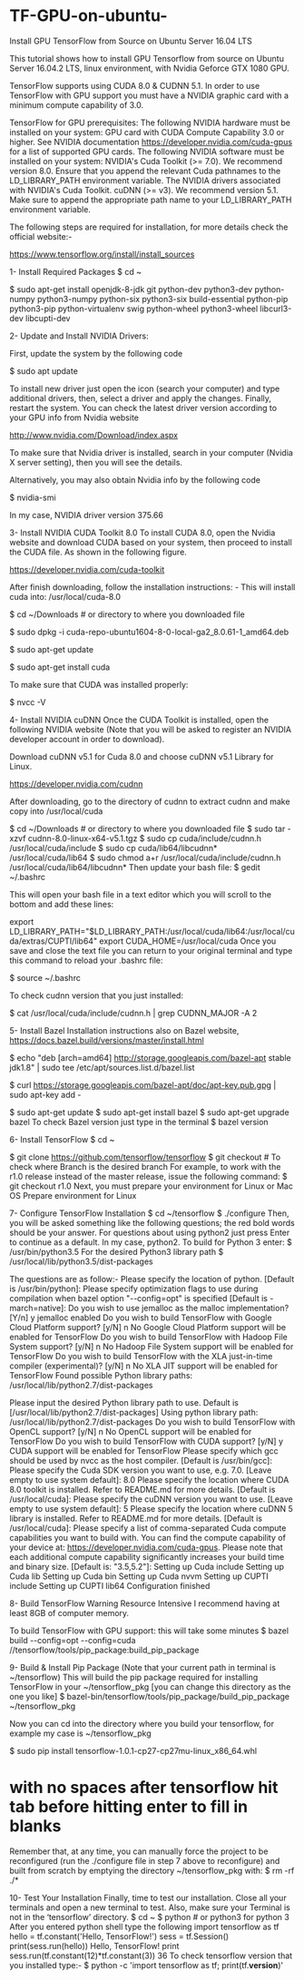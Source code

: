 # TF-GPU-on-ubuntu-
Install GPU TensorFlow from Source on Ubuntu Server 16.04 LTS

This tutorial shows how to install GPU Tensorflow from source on Ubuntu Server 16.04.2 LTS, linux environment, with Nvidia Geforce GTX 1080 GPU.

TensorFlow supports using CUDA 8.0 & CUDNN 5.1. In order to use TensorFlow with GPU support you must have a NVIDIA graphic card with a minimum compute capability of 3.0.

TensorFlow for GPU prerequisites:
The following NVIDIA hardware must be installed on your system:
GPU card with CUDA Compute Capability 3.0 or higher. See NVIDIA documentation
             https://developer.nvidia.com/cuda-gpus for a list of supported GPU cards.
The following NVIDIA software must be installed on your system:
NVIDIA's Cuda Toolkit (>= 7.0). We recommend version 8.0. Ensure that you append the relevant Cuda pathnames to the LD_LIBRARY_PATH environment variable.
The NVIDIA drivers associated with NVIDIA's Cuda Toolkit.
cuDNN (>= v3). We recommend version 5.1. Make sure to append the appropriate path name to your LD_LIBRARY_PATH environment variable.

The following steps are required for installation, for more details check the official website:-

https://www.tensorflow.org/install/install_sources


1- Install Required Packages
$ cd ~

$ sudo apt-get install openjdk-8-jdk git python-dev python3-dev python-numpy python3-numpy python-six python3-six build-essential python-pip python3-pip python-virtualenv swig python-wheel python3-wheel libcurl3-dev libcupti-dev


2- Update and Install NVIDIA Drivers:

First, update the system by the following code

$ sudo apt update


To install new driver just open the icon (search your computer) and type additional drivers, then, select a driver and apply the changes. Finally, restart the system. You can check the latest driver version according to your GPU info from Nvidia website

http://www.nvidia.com/Download/index.aspx

To make sure that Nvidia driver is installed, search in your computer (Nvidia X server setting), then you will see the details.

Alternatively, you may also obtain Nvidia info by the following code

$ nvidia-smi
 
In my case, NVIDIA driver version 375.66


3- Install NVIDIA CUDA Toolkit 8.0
To install CUDA 8.0, open the Nvidia website and download CUDA based on your system, then proceed to install the CUDA file. As shown in the following figure.

https://developer.nvidia.com/cuda-toolkit

After finish downloading, follow the installation instructions: - This will install cuda into: /usr/local/cuda-8.0


$ cd ~/Downloads # or directory to where you downloaded file

$ sudo dpkg -i cuda-repo-ubuntu1604-8-0-local-ga2_8.0.61-1_amd64.deb

$ sudo apt-get update

$ sudo apt-get install cuda

To make sure that CUDA was installed properly:

$ nvcc -V


4- Install NVIDIA cuDNN
Once the CUDA Toolkit is installed, open the following NVIDIA website (Note that you will be asked to register an NVIDIA developer account in order to download).

Download cuDNN v5.1 for Cuda 8.0 and choose cuDNN v5.1 Library for Linux.

https://developer.nvidia.com/cudnn

After downloading, go to the directory of cudnn to extract cudnn and make copy into /usr/local/cuda

$ cd ~/Downloads # or directory to where you downloaded file
$ sudo tar -xzvf cudnn-8.0-linux-x64-v5.1.tgz
$ sudo cp cuda/include/cudnn.h /usr/local/cuda/include
$ sudo cp cuda/lib64/libcudnn* /usr/local/cuda/lib64
$ sudo chmod a+r /usr/local/cuda/include/cudnn.h /usr/local/cuda/lib64/libcudnn*
Then update your bash file:
$ gedit ~/.bashrc

This will open your bash file in a text editor which you will scroll to the bottom and add these lines:

export LD_LIBRARY_PATH="$LD_LIBRARY_PATH:/usr/local/cuda/lib64:/usr/local/cuda/extras/CUPTI/lib64"
export CUDA_HOME=/usr/local/cuda
Once you save and close the text file you can return to your original terminal and type this command to reload your .bashrc file:

$ source ~/.bashrc

To check cudnn version that you just installed:

$ cat /usr/local/cuda/include/cudnn.h | grep CUDNN_MAJOR -A 2


5- Install Bazel
Installation instructions also on Bazel website, https://docs.bazel.build/versions/master/install.html

$ echo "deb [arch=amd64] http://storage.googleapis.com/bazel-apt stable jdk1.8" | sudo tee /etc/apt/sources.list.d/bazel.list

$ curl https://storage.googleapis.com/bazel-apt/doc/apt-key.pub.gpg | sudo apt-key add -

$ sudo apt-get update
$ sudo apt-get install bazel
$ sudo apt-get upgrade bazel
To check Bazel version just type in the terminal
$ bazel version



6- Install TensorFlow
$ cd ~

$ git clone https://github.com/tensorflow/tensorflow
$ git checkout # To check where Branch is the desired branch
For example, to work with the r1.0 release instead of the master release, issue the following command:
$ git checkout r1.0
Next, you must prepare your environment for Linux or Mac OS
Prepare environment for Linux

7- Configure TensorFlow Installation
$ cd ~/tensorflow
$ ./configure
Then, you will be asked something like the following questions; the red bold words should be your answer. For questions about using python2 just press Enter to continue as a default. In my case, python2.
To build for Python 3 enter: 
$ /usr/bin/python3.5
For the desired Python3 library path
$ /usr/local/lib/python3.5/dist-packages



The questions are as follow:- 
Please specify the location of python. [Default is /usr/bin/python]:
Please specify optimization flags to use during compilation when bazel option "--config=opt" is specified [Default is -march=native]:
Do you wish to use jemalloc as the malloc implementation? [Y/n] y
jemalloc enabled
Do you wish to build TensorFlow with Google Cloud Platform support? [y/N] n
No Google Cloud Platform support will be enabled for TensorFlow
Do you wish to build TensorFlow with Hadoop File System support? [y/N] n
No Hadoop File System support will be enabled for TensorFlow
Do you wish to build TensorFlow with the XLA just-in-time compiler (experimental)? [y/N] n
No XLA JIT support will be enabled for TensorFlow
Found possible Python library paths:
  /usr/local/lib/python2.7/dist-packages
  
Please input the desired Python library path to use.  Default is [/usr/local/lib/python2.7/dist-packages]
Using python library path: /usr/local/lib/python2.7/dist-packages
Do you wish to build TensorFlow with OpenCL support? [y/N] n
No OpenCL support will be enabled for TensorFlow
Do you wish to build TensorFlow with CUDA support? [y/N] y
CUDA support will be enabled for TensorFlow
Please specify which gcc should be used by nvcc as the host compiler. [Default is /usr/bin/gcc]:
Please specify the Cuda SDK version you want to use, e.g. 7.0. [Leave empty to use system default]: 8.0
Please specify the location where CUDA 8.0 toolkit is installed. Refer to README.md for more details. [Default is /usr/local/cuda]:
Please specify the cuDNN version you want to use. [Leave empty to use system default]: 5
Please specify the location where cuDNN 5 library is installed. Refer to README.md for more details. [Default is /usr/local/cuda]:
Please specify a list of comma-separated Cuda compute capabilities you want to build with.
You can find the compute capability of your device at: https://developer.nvidia.com/cuda-gpus.
Please note that each additional compute capability significantly increases your build time and binary size.
[Default is: "3.5,5.2"]:
Setting up Cuda include
Setting up Cuda lib
Setting up Cuda bin
Setting up Cuda nvvm
Setting up CUPTI include
Setting up CUPTI lib64
Configuration finished

8- Build TensorFlow
Warning Resource Intensive I recommend having at least 8GB of computer memory.

To build TensorFlow with GPU support: this will take some minutes
$ bazel build --config=opt --config=cuda //tensorflow/tools/pip_package:build_pip_package

9- Build & Install Pip Package
(Note that your current path in terminal is ~/tensorflow)
This will build the pip package required for installing TensorFlow in your ~/tensorflow_pkg [you can change this directory as the one you like]
$ bazel-bin/tensorflow/tools/pip_package/build_pip_package ~/tensorflow_pkg

Now you can cd into the directory where you build your tensorflow, for example my case is  ~/tensorflow_pkg

$ sudo pip install tensorflow-1.0.1-cp27-cp27mu-linux_x86_64.whl

# with no spaces after tensorflow hit tab before hitting enter to fill in blanks


Remember that, at any time, you can manually force the project to be reconfigured (run the ./configure file in step 7 above to reconfigure) and built from scratch by emptying the directory ~/tensorflow_pkg with:
$ rm -rf ./*

10- Test Your Installation
Finally, time to test our installation. Close all your terminals and open a new terminal to test. Also, make sure your Terminal is not in the ‘tensorflow’ directory.
$ cd ~
$ python # or python3 for python 3
After you entered python shell type the following 
import tensorflow as tf
hello = tf.constant('Hello, TensorFlow!')
sess = tf.Session()
print(sess.run(hello))
Hello, TensorFlow!
print sess.run(tf.constant(12)*tf.constant(3))
36
To check tensorflow version that you installed type:-
$ python -c 'import tensorflow as tf; print(tf.__version__)'


